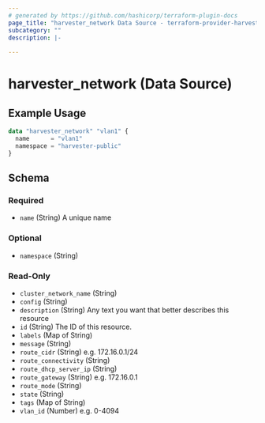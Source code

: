```yaml
---
# generated by https://github.com/hashicorp/terraform-plugin-docs
page_title: "harvester_network Data Source - terraform-provider-harvester"
subcategory: ""
description: |-
  
---
```


# harvester_network (Data Source)



## Example Usage

```terraform
data "harvester_network" "vlan1" {
  name      = "vlan1"
  namespace = "harvester-public"
}
```

<!-- schema generated by tfplugindocs -->
## Schema

### Required

- `name` (String) A unique name

### Optional

- `namespace` (String)

### Read-Only

- `cluster_network_name` (String)
- `config` (String)
- `description` (String) Any text you want that better describes this resource
- `id` (String) The ID of this resource.
- `labels` (Map of String)
- `message` (String)
- `route_cidr` (String) e.g. 172.16.0.1/24
- `route_connectivity` (String)
- `route_dhcp_server_ip` (String)
- `route_gateway` (String) e.g. 172.16.0.1
- `route_mode` (String)
- `state` (String)
- `tags` (Map of String)
- `vlan_id` (Number) e.g. 0-4094
